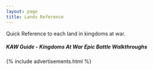 ```yaml
---
layout: page
title: Lands Reference 
---
```


<p class="message">
Quick Reference to each land in kingdoms at war.
</p>



##### KAW Guide - Kingdoms At War Epic Battle Walkthroughs

<div class="advert">
    {% include advertisements.html %}
</div>
